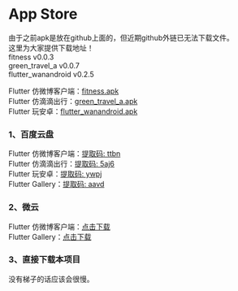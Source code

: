 # App Store

由于之前apk是放在github上面的，但近期github外链已无法下载文件。  
这里为大家提供下载地址！  
fitness v0.0.3  
green_travel_a v0.0.7  
flutter_wanandroid v0.2.5

Flutter 仿微博客户端：[fitness.apk ](https://github.com/Sky24n/Doc/blob/master/apks/fitness.apk)  
Flutter 仿滴滴出行：[green_travel_a.apk](https://github.com/Sky24n/Doc/blob/master/apks/green_travel_a.apk)  
Flutter 玩安卓：[flutter_wanandroid.apk](https://github.com/Sky24n/Doc/blob/master/apks/flutter_wanandroid.apk)

### 1、百度云盘

Flutter 仿微博客户端：[提取码: ttbn](https://pan.baidu.com/s/1HgBaR68oJYe7nnOTJlSg0Q)  
Flutter 仿滴滴出行：[提取码: 5aj6](https://pan.baidu.com/s/1-OrjMwxBwmeo2CF_3cYThg)  
Flutter 玩安卓：[提取码: ywpj](https://pan.baidu.com/s/1Grhnx5X1UJmSWOI6LxaAMg )  
Flutter Gallery：[提取码: aavd](https://pan.baidu.com/s/1eORbnkc_HjospykjhUa5IQ)

### 2、微云

Flutter 仿微博客户端：[点击下载](https://share.weiyun.com/5T2hhs8c)  
Flutter Gallery：[点击下载](https://share.weiyun.com/QITaMaxT)

### 3、直接下载本项目
没有梯子的话应该会很慢。
